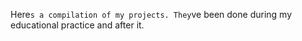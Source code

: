 Here`s a compilation of my projects. They`ve been done during my educational practice and after it.
